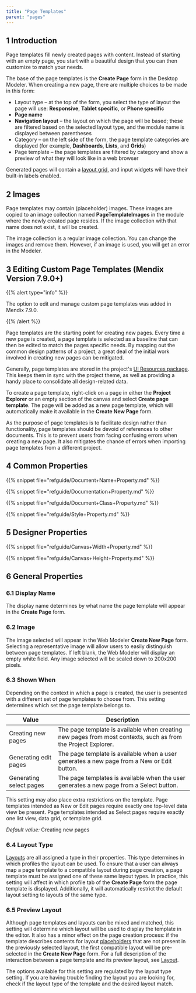 ```yaml
---
title: "Page Templates"
parent: "pages"
---
```


## 1 Introduction

Page templates fill newly created pages with content. Instead of starting with an empty page, you start with a beautiful design that you can then customize to match your needs.

The base of the page templates is the **Create Page** form in the Desktop Modeler. When creating a new page, there are multiple choices to be made in this form:

* Layout type – at the top of the form, you select the type of layout the page will use: **Responsive**, **Tablet specific**, or **Phone specific**
* **Page name**
* **Navigation layout** – the layout on which the page will be based; these are filtered based on the selected layout type, and the module name is displayed between parentheses
* Category – on the left side of the form, the page template categories are displayed (for example, **Dashboards**, **Lists**, and **Grids**)
* Page template – the page templates are filtered by category and show a preview of what they will look like in a web browser

Generated pages will contain a [layout grid](layout-grid), and input widgets will have their built-in labels enabled.

## 2 Images

Page templates may contain (placeholder) images. These images are copied to an image collection named **PageTemplateImages** in the module where the newly created page resides. If the image collection with that name does not exist, it will be created.

The image collection is a regular image collection. You can change the images and remove them. However, if an image is used, you will get an error in the Modeler.

## 3 Editing Custom Page Templates (Mendix Version 7.9.0+)

{{% alert type="info" %}}

The option to edit and manage custom page templates was added in Mendix 7.9.0.

{{% /alert %}}

Page templates are the starting point for creating new pages. Every time a new page is created, a page template is selected as a baseline that can then be edited to match the pages specific needs. By mapping out the common design patterns of a project, a great deal of the initial work involved in creating new pages can be mitigated. 

Generally, page templates are stored in the project's [UI Resources package](ui-resources-package). This keeps them in sync with the project theme, as well as providing a handy place to consolidate all design-related data. 

To create a page template, right-click on a page in either the **Project Explorer** or an empty section of the canvas and select **Create page template**. The page will be added as a new page template, which will automatically make it available in the **Create New Page** form.

[//]: # ("Create New Page" is the name of the form in the Web Modeler. "Create Page" is the name of the form in the Desktop Modeler. Which one is applicable here?)

As the purpose of page templates is to facilitate design rather than functionality, page templates should be devoid of references to other documents. This is to prevent users from facing confusing errors when creating a new page. It also mitigates the chance of errors when importing page templates from a different project. 

## 4 Common Properties

{{% snippet file="refguide/Document+Name+Property.md" %}}

{{% snippet file="refguide/Documentation+Property.md" %}}

{{% snippet file="refguide/Document+Class+Property.md" %}}

{{% snippet file="refguide/Style+Property.md" %}}

## 5 Designer Properties

{{% snippet file="refguide/Canvas+Width+Property.md" %}}

{{% snippet file="refguide/Canvas+Height+Property.md" %}}

## 6 General Properties

### 6.1 Display Name

The display name determines by what name the page template will appear in the **Create Page** form.

[//]: # ("Create New Page" is the name of the form in the Web Modeler. "Create Page" is the name of the form in the Desktop Modeler. Which one is applicable here?)

### 6.2 Image

The image selected will appear in the Web Modeler **Create New Page** form. Selecting a representative image will allow users to easily distinguish between page templates. If left blank, the Web Modeler will display an empty white field. Any image selected will be scaled down to 200x200 pixels.

[//]: # ("Create New Page" is the name of the form in the Web Modeler. "Create Page" is the name of the form in the Desktop Modeler. Which one is applicable here?)

### 6.3 Shown When

Depending on the context in which a page is created, the user is presented with a different set of page templates to choose from. This setting determines which set the page template belongs to.

Value | Description
--- | ---
Creating new pages | The page template is available when creating new pages from most contexts, such as from the Project Explorer.
Generating edit pages | The page template is available when a user generates a new page from a New or Edit button.
Generating select pages | The page templates is available when the user generates a new page from a Select button.

This setting may also place extra restrictions on the template. Page templates intended as New or Edit pages require exactly one top-level data view be present. Page templates intended as Select pages require exactly one list view, data grid, or template grid. 

*Default value:* Creating new pages

### 6.4 Layout Type

[Layouts](layout) are all assigned a type in their properties. This type determines in which profiles the layout can be used. To ensure that a user can always map a page template to a compatible layout during page creation, a page template must be assigned one of these same layout types. In practice, this setting will affect in which profile tab of the **Create Page** form the page template is displayed. Additionally, it will automatically restrict the default layout setting to layouts of the same type.

[//]: # ("Create New Page" is the name of the form in the Web Modeler. "Create Page" is the name of the form in the Desktop Modeler. Which one is applicable here?)

### 6.5 Preview Layout

Although page templates and layouts can be mixed and matched, this setting will determine which layout will be used to display the template in the editor. It also has a minor effect on the page creation process: if the template describes contents for layout [placeholders](placeholder) that are not present in the previously selected layout, the first compatible layout will be pre-selected in the **Create New Page** form. For a full description of the interaction between a page template and its preview layout, see [Layout](layout).

[//]: # ("Create New Page" is the name of the form in the Web Modeler. "Create Page" is the name of the form in the Desktop Modeler. Which one is applicable here?)

The options available for this setting are regulated by the layout type setting. If you are having trouble finding the layout you are looking for, check if the layout type of the template and the desired layout match.
